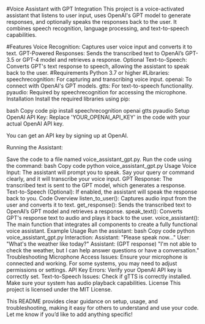 #Voice Assistant with GPT Integration
This project is a voice-activated assistant that listens to user input, uses OpenAI's GPT model to generate responses, and optionally speaks the responses back to the user. It combines speech recognition, language processing, and text-to-speech capabilities.

#Features
Voice Recognition: Captures user voice input and converts it to text.
GPT-Powered Responses: Sends the transcribed text to OpenAI’s GPT-3.5 or GPT-4 model and retrieves a response.
Optional Text-to-Speech: Converts GPT's text response to speech, allowing the assistant to speak back to the user.
#Requirements
Python 3.7 or higher
#Libraries:
speechrecognition: For capturing and transcribing voice input.
openai: To connect with OpenAI's GPT models.
gtts: For text-to-speech functionality.
pyaudio: Required by speechrecognition for accessing the microphone.
Installation
Install the required libraries using pip:

bash
Copy code
pip install speechrecognition openai gtts pyaudio
Setup
OpenAI API Key: Replace 'YOUR_OPENAI_API_KEY' in the code with your actual OpenAI API key.

You can get an API key by signing up at OpenAI.

Running the Assistant:

Save the code to a file named voice_assistant_gpt.py.
Run the code using the command:
bash
Copy code
python voice_assistant_gpt.py
Usage
Voice Input: The assistant will prompt you to speak. Say your query or command clearly, and it will transcribe your voice input.
GPT Response: The transcribed text is sent to the GPT model, which generates a response.
Text-to-Speech (Optional): If enabled, the assistant will speak the response back to you.
Code Overview
listen_to_user(): Captures audio input from the user and converts it to text.
get_response(): Sends the transcribed text to OpenAI’s GPT model and retrieves a response.
speak_text(): Converts GPT's response text to audio and plays it back to the user.
voice_assistant(): The main function that integrates all components to create a fully functional voice assistant.
Example Usage
Run the assistant:
bash
Copy code
python voice_assistant_gpt.py
Interaction:
Assistant: "Please speak now..."
User: "What's the weather like today?"
Assistant: (GPT response) "I'm not able to check the weather, but I can help answer questions or have a conversation."
Troubleshooting
Microphone Access Issues: Ensure your microphone is connected and working. For some systems, you may need to adjust permissions or settings.
API Key Errors: Verify your OpenAI API key is correctly set.
Text-to-Speech Issues: Check if gTTS is correctly installed. Make sure your system has audio playback capabilities.
License
This project is licensed under the MIT License.

This README provides clear guidance on setup, usage, and troubleshooting, making it easy for others to understand and use your code. Let me know if you’d like to add anything specific!






